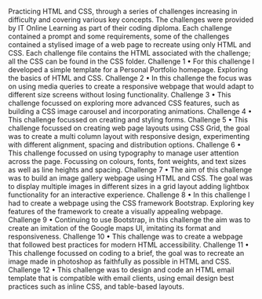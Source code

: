 Practicing HTML and CSS, through a series of challenges increasing in difficulty and covering various key concepts. The challenges were provided by IT Online Learning as part of their coding diploma. Each challenge contained a prompt and some requirements, some of the challenges contained a stylised image of a web page to recreate using only HTML and CSS.
Each challenge file contains the HTML associated with the challenge; all the CSS can be found in the CSS folder.
Challenge 1
•	For this challenge I developed a simple template for a Personal Portfolio homepage. Exploring the basics of HTML and CSS.
Challenge 2
•	In this challenge the focus was on using media queries to create a responsive webpage that would adapt to different size screens without losing functionality.
Challenge 3
•	This challenge focussed on exploring more advanced CSS features, such as building a CSS image carousel and incorporating animations.
Challenge 4
•	This challenge focussed on creating and styling forms.
Challenge 5
•	This challenge focussed on creating web page layouts using CSS Grid, the goal was to create a multi column layout with responsive design, experimenting with different alignment, spacing and distribution options.
Challenge 6
•	This challenge focussed on using typography to manage user attention across the page. Focussing on colours, fonts, font weights, and text sizes as well as line heights and spacing.
Challenge 7
•	The aim of this challenge was to build an image gallery webpage using HTML and CSS. The goal was to display multiple images in different sizes in a grid layout adding lightbox functionality for an interactive experience.
Challenge 8
•	In this challenge I had to create a webpage using the CSS framework Bootstrap. Exploring key features of the framework to create a visually appealing webpage.
Challenge 9
•	Continuing to use Bootstrap, in this challenge the aim was to create an imitation of the Google maps UI, imitating its format and responsiveness.
Challenge 10
•	This challenge was to create a webpage that followed best practices for modern HTML accessibility.
Challenge 11
•	This challenge focussed on coding to a brief, the goal was to recreate an image made in photoshop as faithfully as possible in HTML and CSS.
Challenge 12
•	This challenge was to design and code an HTML email template that is compatible with email clients, using email design best practices such as inline CSS, and table-based layouts.
